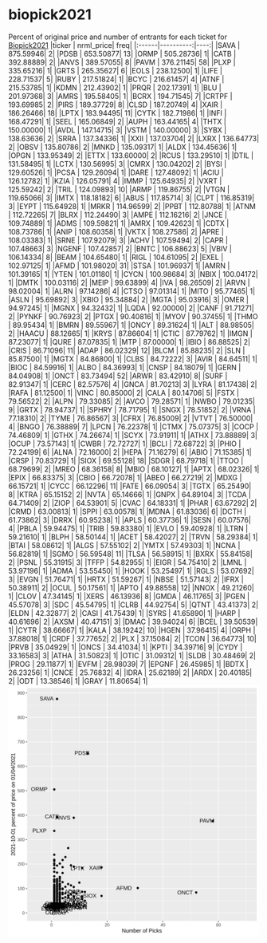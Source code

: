 # biopick2021
Percent of original price and number of entrants for each ticket for [Biopick2021](https://twitter.com/hashtag/Biopick2021)
|ticker | nrml_price| freq|
|:------|----------:|----:|
|SAVA   |  875.59946|    2|
|PDSB   |  653.50877|   13|
|ORMP   |  505.28736|    1|
|CATB   |  392.88889|    2|
|ANVS   |  389.57055|    8|
|PAVM   |  376.21145|   58|
|PLXP   |  335.65216|    1|
|GRTS   |  265.35627|    6|
|EOLS   |  238.12500|    1|
|LIFE   |  228.71537|    5|
|RUBY   |  217.51824|    1|
|BCYC   |  216.61457|    4|
|ATNF   |  215.53785|    1|
|KDMN   |  212.43902|    1|
|PRQR   |  202.17391|    1|
|BLU    |  201.97368|    3|
|AMRS   |  195.58405|    1|
|BCRX   |  194.71545|    7|
|CRTPF  |  193.69985|    2|
|PIRS   |  189.37729|    8|
|CLSD   |  187.20749|    4|
|XAIR   |  186.26466|   18|
|LPTX   |  183.94495|   11|
|CYTK   |  182.71986|    1|
|INFI   |  168.47291|    1|
|SEEL   |  165.06849|    2|
|AUPH   |  163.44165|    4|
|THTX   |  150.00000|    1|
|AVDL   |  147.14715|    3|
|VSTM   |  140.00000|    3|
|SYBX   |  138.63636|    2|
|SRRA   |  137.34336|    1|
|XXII   |  137.03704|    2|
|LXRX   |  136.64773|    2|
|OBSV   |  135.80786|    2|
|MNKD   |  135.09317|    1|
|ALDX   |  134.45636|    1|
|OPGN   |  133.95349|    2|
|ETTX   |  133.60000|    2|
|RCUS   |  133.29510|    1|
|DTIL   |  131.58495|    1|
|LCTX   |  130.56995|    3|
|CMRX   |  130.04202|    2|
|BYSI   |  129.60526|    1|
|PCSA   |  129.26094|    1|
|DARE   |  127.48092|    1|
|ACIU   |  126.12782|    1|
|KZIA   |  126.05791|    4|
|IMMP   |  125.64935|    2|
|VXRT   |  125.59242|    2|
|TRIL   |  124.09893|   10|
|ARMP   |  119.86755|    2|
|VTGN   |  119.65066|    3|
|IMTX   |  118.18182|    6|
|ABUS   |  117.85714|    3|
|CLPT   |  116.85319|    3|
|EYPT   |  115.64928|    1|
|MRKR   |  114.96599|    2|
|PPBT   |  112.80788|    1|
|ATNM   |  112.72265|    7|
|BLRX   |  112.24490|    3|
|AMPE   |  112.16216|    2|
|JNCE   |  109.74889|    1|
|ADMS   |  109.59821|    1|
|AMRX   |  109.42623|    1|
|CDTX   |  108.73786|    1|
|ANIP   |  108.60358|    1|
|VKTX   |  108.27586|    2|
|APRE   |  108.03383|    1|
|SRNE   |  107.92079|    3|
|ACHV   |  107.59494|    2|
|CAPR   |  107.48663|    3|
|NGENF  |  107.42857|    2|
|BNTC   |  106.88623|    5|
|VBIV   |  106.14334|    8|
|BEAM   |  104.65480|    1|
|RIGL   |  104.61095|    2|
|EXEL   |  102.97125|    1|
|AFMD   |  101.98020|   31|
|STSA   |  101.96937|    1|
|AMRN   |  101.39165|    1|
|YTEN   |  101.01180|    1|
|CYCN   |  100.98684|    3|
|NBIX   |  100.04172|    1|
|DMTK   |  100.03116|    2|
|MEIP   |   99.63899|    4|
|IVA    |   98.26509|    2|
|ARVN   |   98.02004|    1|
|ALRN   |   97.14286|    4|
|CTSO   |   97.01314|    1|
|MITO   |   95.77465|    1|
|ASLN   |   95.69892|    3|
|XBIO   |   95.34884|    2|
|MGTA   |   95.03916|    3|
|OMER   |   94.97245|    1|
|MGNX   |   94.32432|    1|
|LQDA   |   92.00000|    2|
|CANF   |   91.71271|    2|
|PYNKF  |   90.76923|    2|
|PTGX   |   90.40816|    1|
|MYOV   |   90.37455|    1|
|THMO   |   89.95434|    1|
|BMRN   |   89.55967|    1|
|ONCY   |   89.31624|    1|
|ALT    |   88.98505|    2|
|HAACU  |   88.12665|    1|
|KRYS   |   87.86604|    1|
|CTIC   |   87.79762|    1|
|IMGN   |   87.23077|    1|
|QURE   |   87.07835|    1|
|MTP    |   87.00000|    1|
|IBIO   |   86.88525|    2|
|CRIS   |   86.71096|   11|
|ADAP   |   86.02329|   12|
|BLCM   |   85.88235|    2|
|SLN    |   85.87500|    1|
|MGTX   |   84.86800|    1|
|CLBS   |   84.72222|    3|
|AVIR   |   84.64511|    1|
|BIOC   |   84.59916|    1|
|ALBO   |   84.36993|    1|
|CNSP   |   84.18079|    1|
|GERN   |   84.04908|    1|
|ONCT   |   83.73494|   52|
|ARWR   |   83.42910|    8|
|SURF   |   82.91347|    1|
|CERC   |   82.57576|    4|
|GNCA   |   81.70213|    3|
|LYRA   |   81.17438|    2|
|RAFA   |   81.12500|    1|
|VINC   |   80.85000|    2|
|CALA   |   80.14706|    5|
|FSTX   |   79.56522|    2|
|ALPN   |   79.33085|    2|
|AVCO   |   79.28571|    1|
|NWBO   |   79.01235|    9|
|GRTX   |   78.94737|    1|
|SPHRY  |   78.71795|    1|
|SNGX   |   78.51852|    2|
|VRNA   |   77.18310|    2|
|TYME   |   76.86567|    3|
|CFRX   |   76.85009|    2|
|VTVT   |   76.50000|    4|
|BNGO   |   76.38889|    7|
|LPCN   |   76.22378|    1|
|CTMX   |   75.07375|    3|
|COCP   |   74.46809|    1|
|GTHX   |   74.26674|    1|
|SCYX   |   73.91911|    1|
|ATHX   |   73.88889|    3|
|OCUP   |   73.57143|    1|
|CWBR   |   72.72727|    1|
|BCLI   |   72.68722|    3|
|PHIO   |   72.24199|    6|
|ALNA   |   72.16000|    2|
|HEPA   |   71.16279|    6|
|ABIO   |   71.15385|    1|
|CRSP   |   70.83729|    1|
|SIOX   |   69.55128|   18|
|SDGR   |   68.79718|    1|
|TTOO   |   68.79699|    2|
|MREO   |   68.36158|    8|
|MBIO   |   68.10127|    1|
|APTX   |   68.02326|    1|
|EPIX   |   66.83375|    3|
|CBIO   |   66.72078|    1|
|ABEO   |   66.27219|    2|
|MDXG   |   66.15721|    1|
|CYCC   |   66.12296|   11|
|FATE   |   66.09054|    3|
|TGTX   |   65.25490|    8|
|KTRA   |   65.15152|    2|
|NVTA   |   65.14666|    1|
|GNPX   |   64.89104|    3|
|TCDA   |   64.71409|    2|
|ZIOP   |   64.53901|    5|
|CVAC   |   64.18331|    1|
|PHAR   |   63.67292|    2|
|CRMD   |   63.00813|    1|
|SPPI   |   63.00578|    1|
|MDNA   |   61.83036|    6|
|DCTH   |   61.73862|    3|
|DRRX   |   60.95238|    1|
|APLS   |   60.37736|    1|
|SESN   |   60.07576|    4|
|PBLA   |   59.94475|    1|
|TRIB   |   59.83380|    1|
|EVLO   |   59.40928|    1|
|LTRN   |   59.21610|    1|
|BLPH   |   58.50144|    1|
|ACET   |   58.42027|    2|
|TRVN   |   58.29384|    1|
|BTAI   |   58.08612|    1|
|ALGS   |   57.55102|    2|
|YMTX   |   57.49303|    1|
|NCNA   |   56.82819|    1|
|SGMO   |   56.59548|   11|
|TLSA   |   56.58915|    1|
|BXRX   |   55.84158|    2|
|PSNL   |   55.31915|    3|
|TFFP   |   54.82955|    1|
|EIGR   |   54.75410|    2|
|LMNL   |   53.97196|    1|
|ADMA   |   53.55450|    1|
|HOOK   |   53.25497|    1|
|RGLS   |   53.07692|    3|
|EVGN   |   51.76471|    1|
|HRTX   |   51.59267|    1|
|NBSE   |   51.57143|    2|
|IFRX   |   50.38911|    2|
|OCUL   |   50.17561|    1|
|APTO   |   49.88558|   12|
|NNOX   |   49.21260|    1|
|CLOV   |   47.34145|    1|
|XERS   |   46.13936|    8|
|GMDA   |   46.11765|    3|
|PGEN   |   45.57078|    3|
|SDC    |   45.54795|    1|
|CLRB   |   44.92754|    5|
|QTNT   |   43.41373|    2|
|ELDN   |   42.32877|    2|
|CASI   |   41.75439|    1|
|SYRS   |   41.65890|    1|
|HARP   |   40.61696|    2|
|AXSM   |   40.47151|    3|
|DMAC   |   39.94024|    6|
|BCEL   |   39.50539|    1|
|CYTR   |   38.66667|    1|
|KALA   |   38.19242|   10|
|HGEN   |   37.96415|    4|
|ORPH   |   37.88018|    1|
|CRDF   |   37.77652|    2|
|PLX    |   37.15084|    2|
|TCON   |   36.64773|   10|
|PRVB   |   35.04929|    1|
|ONCS   |   34.41034|    1|
|KPTI   |   34.39716|    9|
|CYDY   |   33.16583|    3|
|ATHA   |   31.50823|    1|
|OTIC   |   31.09312|    1|
|SLDB   |   30.48469|    2|
|PROG   |   29.11877|    1|
|EVFM   |   28.98039|    7|
|EPGNF  |   26.45985|    1|
|BDTX   |   26.23256|    1|
|CNCE   |   25.76832|    4|
|IDRA   |   25.62189|    2|
|ARDX   |   20.40185|    2|
|ODT    |   13.38546|    1|
|GRAY   |   11.80654|    1|
![retvspicks](biopicks.png?raw=true)
